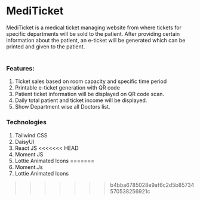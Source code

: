 # MediTicket
MediTicket is a medical ticket managing website from where tickets for specific departments will be sold to the patient. After providing certain information about the patient, an e-ticket will be generated which can be printed and given to the patient.
<br><br>
### Features:
1. Ticket sales based on room capacity and specific time period
2. Printable e-ticket generation with QR code
3. Patient ticket information will be displayed on QR code scan.
4. Daily total patient and ticket income will be displayed.
5. Show Department wise all Doctors list.

### Technologies
1. Tailwind CSS
2. DaisyUI
3. React JS
<<<<<<< HEAD
4. Moment JS
5. Lottie Animated Icons
=======
4. Moment.Js
5. Lottie Animated Icons
>>>>>>> b4bba6785028e9af6c2d5b85734570538256921c
